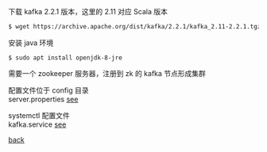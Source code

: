 下载 kafka 2.2.1 版本，这里的 2.11 对应 Scala 版本  

```sh
$ wget https://archive.apache.org/dist/kafka/2.2.1/kafka_2.11-2.2.1.tgz
```

安装 java 环境  

```
$ sudo apt install openjdk-8-jre
```

需要一个 zookeeper 服务器，注册到 zk 的 kafka 节点形成集群  

配置文件位于 config 目录  
server.properties [see](3/1.md)  

systemctl 配置文件  
kafka.service [see](3/2.md)  

[back](../18.md)  